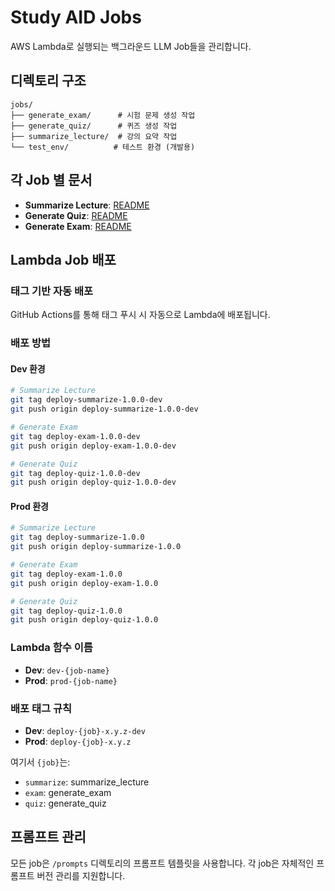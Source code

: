 # Study AID Jobs

AWS Lambda로 실행되는 백그라운드 LLM Job들을 관리합니다.

## 디렉토리 구조

```
jobs/
├── generate_exam/      # 시험 문제 생성 작업
├── generate_quiz/      # 퀴즈 생성 작업
├── summarize_lecture/  # 강의 요약 작업
└── test_env/          # 테스트 환경 (개발용)
```

## 각 Job 별 문서

- **Summarize Lecture**: [README](summarize_lecture/README.md)
- **Generate Quiz**: [README](generate_quiz/README.md)
- **Generate Exam**: [README](generate_exam/README.md)

## Lambda Job 배포

### 태그 기반 자동 배포

GitHub Actions를 통해 태그 푸시 시 자동으로 Lambda에 배포됩니다.

### 배포 방법

#### Dev 환경
```bash
# Summarize Lecture
git tag deploy-summarize-1.0.0-dev
git push origin deploy-summarize-1.0.0-dev

# Generate Exam
git tag deploy-exam-1.0.0-dev
git push origin deploy-exam-1.0.0-dev

# Generate Quiz
git tag deploy-quiz-1.0.0-dev
git push origin deploy-quiz-1.0.0-dev
```

#### Prod 환경
```bash
# Summarize Lecture
git tag deploy-summarize-1.0.0
git push origin deploy-summarize-1.0.0

# Generate Exam
git tag deploy-exam-1.0.0
git push origin deploy-exam-1.0.0

# Generate Quiz
git tag deploy-quiz-1.0.0
git push origin deploy-quiz-1.0.0
```

### Lambda 함수 이름

- **Dev**: `dev-{job-name}`
- **Prod**: `prod-{job-name}`

### 배포 태그 규칙

- **Dev**: `deploy-{job}-x.y.z-dev`
- **Prod**: `deploy-{job}-x.y.z`

여기서 `{job}`는:
- `summarize`: summarize_lecture
- `exam`: generate_exam
- `quiz`: generate_quiz

## 프롬프트 관리

모든 job은 `/prompts` 디렉토리의 프롬프트 템플릿을 사용합니다. 각 job은 자체적인 프롬프트 버전 관리를 지원합니다.
